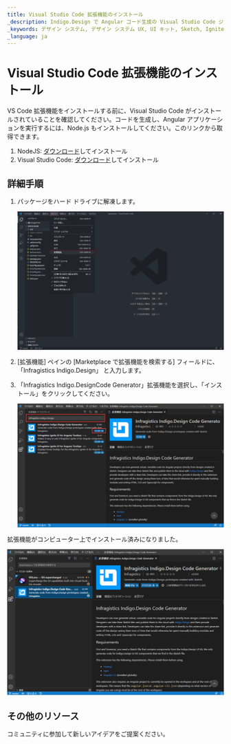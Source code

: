 ```yaml
---
title: Visual Studio Code 拡張機能のインストール
_description: Indigo.Design で Angular コード生成の Visual Studio Code ジェネレーター拡張機能のインストール方法。
_keywords: デザイン システム, デザイン システム UX, UI キット, Sketch, Ignite UI for Angular, Sketch to Angular, Angular, Angular デザイン システム, Sketch からコードをエクスポート, Angular 用のデザイン キット, Sketch HTML, Sketch to HTML, Sketch UI キット
_language: ja
---
```


# Visual Studio Code 拡張機能のインストール

VS Code 拡張機能をインストールする前に、Visual Studio Code がインストールされていることを確認してください。コードを生成し、Angular アプリケーションを実行するには、Node.js もインストールしてください。このリンクから取得できます。

1.  NodeJS: [ダウンロード](https://nodejs.org/ja/download/)してインストール
2.  Visual Studio Code: [ダウンロード](https://code.visualstudio.com/download)してインストール

## 詳細手順

1.  パッケージをハード ドライブに解凍します。

    <div class="divider--half"></div>
    <img class="responsive-img" src="../images/vs-code-extension-drop-down.png" />
    <div class="divider--half"></div>
    <div class="divider--half"></div>
    <div class="divider--half"></div>
    <div class="divider--half"></div>
    <div class="divider--half"></div>

2.  [拡張機能] ペインの [Marketplace で拡張機能を検索する] フィールドに、「Infragistics Indigo.Design」 と入力します。

3. 「Infragistics Indigo.DesignCode Generator」拡張機能を選択し、「インストール」をクリックしてください。

    <div class="divider--half"></div>
    <img class="responsive-img" src="../images/vs-code-install.png" />
    <div class="divider--half"></div>
    <div class="divider--half"></div>
    <div class="divider--half"></div>
    <div class="divider--half"></div>
    <div class="divider--half"></div>

拡張機能がコンピューター上でインストール済みになりました。

<img class="responsive-img" src="../images/vs-code-generator-installed.png" />

## その他のリソース

コミュニティに参加して新しいアイデアをご提案ください。

